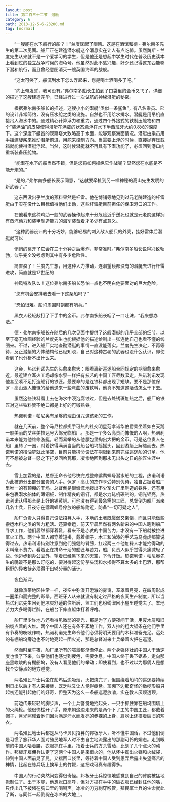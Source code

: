 ```yaml
---
layout: post
title: 第二百三十二节　潜艇
category: 6
path: 2013-12-5-6-23200.md
tag: [normal]
---
```


　　“一艘能在水下航行的船？！”兰度眯起了眼睛。这是在酒馆和德・弗尔南多先生的第二次见面。船厂正在建造潜水艇这个消息实在让人有点吃惊。虽然魏斯・兰度先生从来就不是一个爱学习的学生，但是他还是想起中学生时代在普及历史读本上看到过的独立战争时候的海龟号。他虽然对此不感兴趣，好歹还记得这东西能够下潜和航行，而且曾经意图消灭一艘英国海军的战舰。

　　“这太可笑了，船沉到水下怎么浮起来，您是喝土酒喝多了吧。”

　　“向上帝发誓，我可没有。”弗尔南多船长生怕到了口袋里的金币又飞了，详细的描述了这艘建造完毕，已经进行过一次试航的神秘潜艇的秘密。

　　根据弗尔南多船长的描述，这艘小小的潜艇“类似一条鲨鱼”，有八名乘员。它的设计非常简约，没有压水舱之类的设施。自然也不用给水排水。潜艇是用吊机直接吊入海水中的。通过精心计算浮力和重力，通过四个外接式的铁制压舱物和四个“装满油”的皮袋使得潜艇在满载的状态悬浮在水下半西班牙大约0.8米的深度下。这个深度下艇首的观察塔大致略高于水面，能够观察海面情况。潜艇由乘员用手摇螺旋桨来推动潜艇前进，用舵来控制方向。当需要上浮的时候，直接抛弃压载箱就能使得潜艇浮起。当然，这时候潜艇就不再具有下潜功能了，必须回到港口内重新装备压舱物。

　　“能潜在水下的船当然不错，但是您将如何操纵它作战呢？显然您在水底是不能开炮的。”

　　“是的，”弗尔南多船长表示同意，“这就要牵扯到另一样神秘的高山先生发明的新武器了。”

　　这东西没出乎兰度的预料果然是杆雷。他在博铺等地见到过元老院建造的杆雷艇由于实在没什么目标值得他们出动，这些杆雷艇目前担任的保卫港口的工作。

　　在他看来这种鸡肋一般的武器操作起来十分危险近乎送死也就是元老院这样拥有蒸汽动力和装甲制造能力的海军装备着才多少有点意义。

　　“这种武器设计的十分巧妙，能够轻易的刺入敌人船只的外壳，挂好雷体后潜艇就可以

　　悄悄的离开了它会在三十分钟之后爆炸，非常准时。”弗尔南多船长说得兴致勃勃，似乎完全没考虑到其中有多少危险性。

　　简直疯了！兰度先生想，用这种人力推动，连潜望镜都没有的潜艇去进行杆雷进攻，简直就是17世纪的

　　神风特攻队么！这位弗尔南多船长恐怕一点也不明白他要面对的巨大危险。

　　“您有机会安排我去看一下这条船吗？”

　　“恐怕很难。船坞周围时刻都有哨兵。”

　　黑衣人轻轻敲打了下手中的金币。弗尔南多船长咽了一口吐沫，“我来想办法。”

　　德・弗尔南多船长在随后的几次见面中提供了这艘潜艇的几乎全部的细节，以至于毫无绘图经验的兰度先生也能根据他的描述绘制出一张连他自己也看不懂的线图来。不过，进入船厂实地查勘潜艇的事情一直没能落实。兰度先生决定，不再等待，反正潜艇的大体结构他已经知晓，自己对这种古老的武器也没什么认识，即使看到了也分析不出什么来。

　　这会，热诺利诺先生的头愈来愈大：眼看离新巡逻船合同规定的期限愈来愈近，最近建立军火工场却像水泵一样把有技艺的中国工匠尽数吸走，热诺利诺发现他甚至凑不足打造船钉的铁匠。最要命的是连铁料都出现了短缺。要不是那位保罗・高山派人慷慨的给他送来一些弯曲的废铁料，他真不知道这活该怎么干下去。

　　虽然这些铁料看上去在海水中浸泡腐蚀过，但是去处锈斑加热之后，船厂的铁匠对这些铁料赞不绝口都是上好的可锻熟铁。

　　热诺利诺・帕尼奥有足够的理由诅咒这该死的工作。

　　就在几天前，整个马尼拉都炙手可热的社交明星范拿诺华伯爵乘坐着如白天鹅一般美丽的艾丝美拉达号大驾光临船厂。那是一个多么高贵而慷慨的人啊，热诺利诺本来能为他维修游艇，轻而易举的从他腰包里掏出大把的金币。可是这位贵人在船厂里转了一圈，对着挤得满满当当的船台船坞摇摇头，回到游艇上解缆而去。热诺利诺的揩油梦就此落空，目前只能拼命设法在期限到来前完成巡逻船的订单，他可不想被总督一怒之下打发回哈瓦那，凄惨地回到那永无出头之日的船匠生涯中去。

　　雪上加霜的是，总督还命令他尽快完成整修鹦鹉螺号潜水船的工程，热诺利诺为此被迫分出部分宝贵的人手。保罗・高山的杰作享受特别优待，独自占据着船厂里唯一的有顶棚的干坞。总督倒是很慷慨地拨出不少军火厂里制造的铁件，还有用来包裹潜水船体的薄铜板，制作精良的铜钉，都是水力轧机碾制的，铜光锃亮，热诺利诺认得那全是上好的锡黄铜。可他没有得到最急需的工匠，总督倒为船厂派来几名士兵，日夜守在鹦鹉螺号停放的船坞附近，防备“一切可疑之人”。

　　船厂负责人只得自己设法招募人手，本地的土著既孱弱又懒惰，而且只能做些搬运木料之类的苦力粗活。还算幸运，前天早晨居然有两名新来的中国人跑到船厂寻求工作，他们居然都穿着鞋，看来不是赤贫的中国苦力，才没有一下船就被拉进军火工场。两个中国人都穿着短褂，戴着帽子，木工和油漆的手艺马马虎虎都算说得过去。热诺利诺特别注意到他们强健的臂膀，扛起两三个他加禄人才能抬得动的木料毫不费力。看着正在拼命干活的船匠与苦力，船厂负责人似乎觉得头痛减轻了些。他迈步到办公室外，望着已经黑下来的天空，下令开饭。热诺利诺・帕尼奥先生的晚饭不是那么好吃的，要对得起这份芋头汤和水掺得不算太多的土巴酒，那帮粗野的异教徒必须得干出够分量的活计。

　　夜色渐深。

　　就像热带地区往常一样，夜空中弥漫开澄澈的雾霭，笼罩着月亮，在四周形成一圈柔和而完整的彩晕。西班牙人从来就没有制定过严格的夜间生产制度，所以当热诺利诺先生回到他凉爽舒适的住所后，监工们也纷纷溜回小屋里睡觉去了。本地苦力大多喝得烂醉，在船台下伸直躯体打着呼噜。

　　船厂里少许地方还看得见微弱的亮光，那是为了方便夜间干活，用废木屑和旧船缆点着的火堆。两个中国人还在有条不紊地工作，双人拉的粗大锯条在他们手里有节奏的吱吱作响，热诺利诺先生命令他们必须将明天要用的木料准备充足。远处的有棚船坞旁边也不时地亮起一团火光，那是总督派来士兵举着火把在巡逻。

　　然而时至午夜，船厂里所有的喧嚣都渐渐停止。两个身强体壮的中国人干活速度也慢了下来，似乎他们也感觉到疲倦，需要休息。中国人终于丢下锯条，走向那座黑峻峻的有棚船坞，没有人看见他们的举动；即使看到，也不过以为那俩人是想找个安静点的地方睡觉。

　　两名殖民军士兵坐在船坞后边吸烟，火把烧完了，但围绕着船坞的巡逻要持续到日出以后才有人来接替，既乏味又让人觉得疲惫。顶棚下边那奇怪的橄榄形船只起初还能引起他们的好奇，但整天为这么一条船巡逻放哨，实在教人厌烦透顶。

　　前边传来轻轻的脚步声，一个士兵警觉地抬起头，一只手抓住靠在船坞围墙上的火绳枪。他很快松开了手，原来朝这边走来的是两个下了工的中国工匠，都戴着帽子，月光照耀着他们因为满是汗水而发亮的赤裸的上身，肩膀上还搭着破旧的短衣。

　　两名殖民地士兵都是从马卡贝贝招募的邦板牙人，听不懂中国话，不过他们倒是习惯了旅菲华人面对殖民地军人时不由自主地流露出的那副可怜的媚态。走到眼前的中国人哈着腰，衣服抓在手里，指着士兵的方头雪茄，比划了几个点火的动作。邦板牙雇佣兵认定了这两个中国人是来借火的，他从怀中掏出火镰和火绒袋，伸到中国人面前晃了晃，又揣回口袋里，等待着中国人受到愚弄后露出失望痛苦的神情，比起在练兵场上挨军士的竹鞭，这把戏可真有趣得多。

　　中国人的行动突然间变得很奇怪。邦板牙士兵惊惶地感觉到自己的臂膀被猛地扼制住了。出于本能，他想张口高呼，但对方捏在手中的破衣服已经封住他的嘴，只传出几下被堵在胸口里的喝喝声。冰冷的刀刃刺穿喉管，殖民军士兵的生命就此了断，与同伴一起倒毙在冰冷的大地上。
